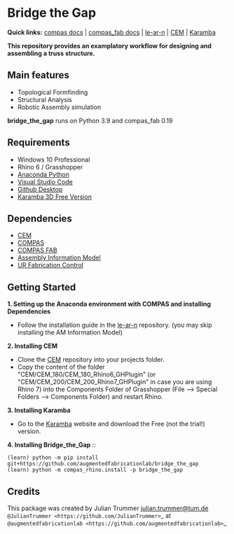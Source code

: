 # Bridge the Gap

**Quick links:** [compas docs](https://compas-dev.github.io/main/) | [compas_fab docs](https://gramaziokohler.github.io/compas_fab/latest/) | [le-ar-n](https://github.com/le-ar-n/le-ar-n) | [CEM](https://github.com/OleOhlbrock/CEM) | [Karamba](https://www.karamba3d.com/)


**This repository provides an examplatory workflow for designing and assembling a truss structure.**


Main features
-------------

* Topological Formfinding
* Structural Analysis
* Robotic Assembly simulation

**bridge_the_gap** runs on Python 3.9 and compas_fab 0.19


Requirements
------------

* Windows 10 Professional
* Rhino 6 / Grasshopper
* [Anaconda Python](https://www.anaconda.com/distribution/?gclid=CjwKCAjwo9rtBRAdEiwA_WXcFoyH8v3m-gVC55J6YzR0HpgB8R-PwM-FClIIR1bIPYZXsBtbPRfJ8xoC6HsQAvD_BwE)
* [Visual Studio Code](https://code.visualstudio.com/)
* [Github Desktop](https://desktop.github.com/)
* [Karamba 3D Free Version](https://www.karamba3d.com/)


Dependencies
------------

* [CEM](https://github.com/OleOhlbrock/CEM)
* [COMPAS](https://compas-dev.github.io/)
* [COMPAS FAB](https://gramaziokohler.github.io/compas_fab/latest/)
* [Assembly Information Model](https://github.com/augmentedfabricationlab/assembly_information_model)
* [UR Fabrication Control](https://github.com/augmentedfabricationlab/ur_fabrication_control)


Getting Started
------------

**1. Setting up the Anaconda environment with COMPAS and installing Dependencies**

* Follow the installation guide in the [le-ar-n](https://github.com/le-ar-n/le-ar-n) repository. (you may skip installing the AM Information Model)

**2. Installing CEM**

* Clone the [CEM](https://github.com/OleOhlbrock/CEM) repository into your projects folder.
* Copy the content of the folder "CEM/CEM_180/CEM_180_Rhino6_GHPlugin" (or "CEM/CEM_200/CEM_200_Rhino7_GHPlugin" in case you are using Rhino 7) into the Components Folder of Grasshopper (File --> Special Folders --> Components Folder) and restart Rhino.

**3. Installing Karamba**

* Go to the [Karamba](https://www.karamba3d.com/) website and download the Free (not the trial!) version.

**4. Installing Bridge_the_Gap**
::

    (learn) python -m pip install git+https://github.com/augmentedfabricationlab/bridge_the_gap
    (learn) python -m compas_rhino.install -p bridge_the_gap


Credits
-------------

This package was created by Julian Trummer <julian.trummer@tum.de> `@JulianTrummer <https://github.com/JulianTrummer>`_ at `@augmentedfabricationlab <https://github.com/augmentedfabricationlab>`_
